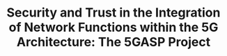 ---
paper_type: Conference
title: "Security and Trust in the Integration of Network Functions within the 5G Architecture: The 5GASP Project"
authors: Jorge Gallego-Madrid, Ramon Sanchez-Iborra, Antonio F. Skarmeta
journal_title: "MobiSec 2021. The 5th International Symposium on Mobile Internet Security"
doi: TBD
repository_link: TBD
relevance: "European H2020-funded project 5GASP is developing an unified methodology to define the design, development, and onboarding of Network Applications (NetApps) within the scope of different vertical services. The principal aim of this work is to present such methodology as well as the main objectives of the project. The presented workflow allows a meticulous evaluation and certification of novel NetApps prior to their deployment in functional 5G systems."
---